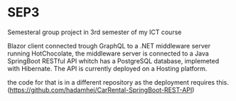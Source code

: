 # SEP3
Semesteral group project in 3rd semester of my ICT course


Blazor client connected trough GraphQL to a .NET middleware server running HotChocolate, the middleware server is connected to a Java SpringBoot RESTful API whitch has a PostgreSQL database, implemeted with Hibernate. The API is currently deployed on a Hosting platform.

the code for that is in a different repository as the deployment requires this. (https://github.com/hadamhej/CarRental-SpringBoot-REST-API)
